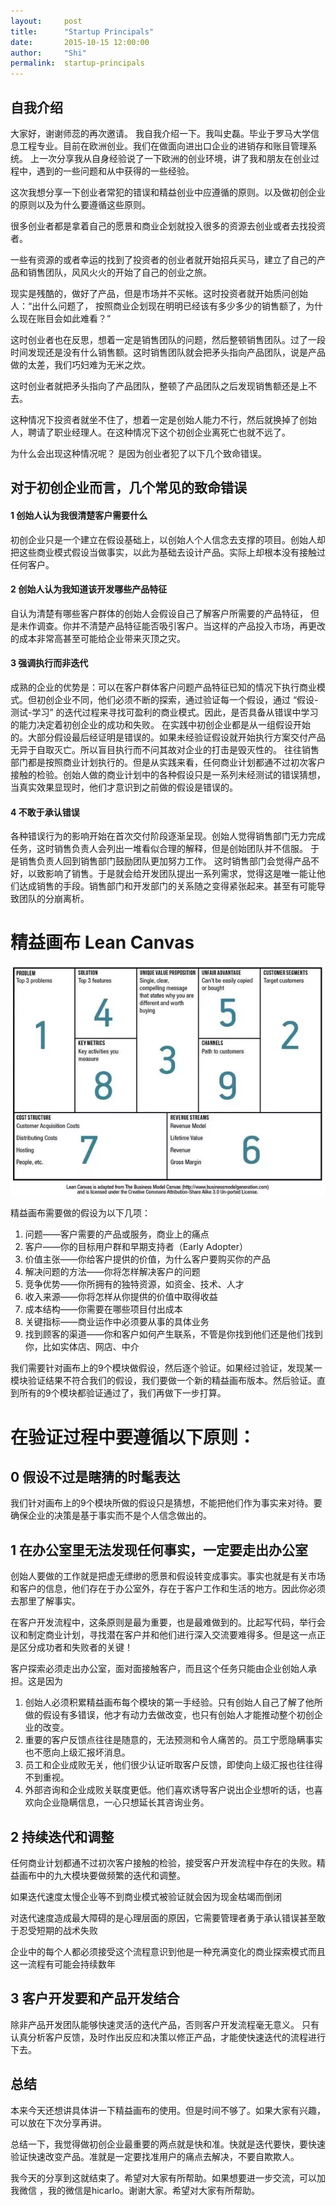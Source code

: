 ```yaml
---
layout:     post
title:      "Startup Principals"
date:       2015-10-15 12:00:00
author:     "Shi"
permalink:  startup-principals
---
```


## 自我介绍

大家好，谢谢师蕊的再次邀请。
我自我介绍一下。我叫史磊。毕业于罗马大学信息工程专业。目前在欧洲创业。我们在做面向进出口企业的进销存和账目管理系统。
上一次分享我从自身经验说了一下欧洲的创业环境，讲了我和朋友在创业过程中，遇到的一些问题和从中获得的一些经验。

这次我想分享一下创业者常犯的错误和精益创业中应遵循的原则。以及做初创企业的原则以及为什么要遵循这些原则。

很多创业者都是拿着自己的愿景和商业企划就投入很多的资源去创业或者去找投资者。

一些有资源的或者幸运的找到了投资者的创业者就开始招兵买马，建立了自己的产品和销售团队，风风火火的开始了自己的创业之旅。 

现实是残酷的，做好了产品，但是市场并不买帐。这时投资者就开始质问创始人：“出什么问题了， 按照商业企划现在明明已经该有多少多少的销售额了，为什么现在账目会如此难看？”

这时创业者也在反思，想着一定是销售团队的问题，然后整顿销售团队。过了一段时间发现还是没有什么销售额。这时销售团队就会把矛头指向产品团队，说是产品做的太差，我们巧妇难为无米之炊。

这时创业者就把矛头指向了产品团队，整顿了产品团队之后发现销售额还是上不去。

这种情况下投资者就坐不住了，想着一定是创始人能力不行，然后就换掉了创始人，聘请了职业经理人。在这种情况下这个初创企业离死亡也就不远了。

为什么会出现这种情况呢？ 是因为创业者犯了以下几个致命错误。

## 对于初创企业而言，几个常见的致命错误

#### 1 创始人认为我很清楚客户需要什么

初创企业只是一个建立在假设基础上，以创始人个人信念去支撑的项目。创始人却把这些商业模式假设当做事实，以此为基础去设计产品。实际上却根本没有接触过任何客户。

#### 2 创始人认为我知道该开发哪些产品特征

自认为清楚有哪些客户群体的创始人会假设自己了解客户所需要的产品特征， 但是未作调查。你并不清楚产品特征能否吸引客户。当这样的产品投入市场，再更改的成本非常高甚至可能给企业带来灭顶之灾。

#### 3 强调执行而非迭代

成熟的企业的优势是：可以在客户群体客户问题产品特征已知的情况下执行商业模式。但初创企业不同，他们必须不断的探索，通过验证每一个假设，通过 “假设-测试-学习” 的迭代过程来寻找可盈利的商业模式。因此，是否具备从错误中学习的能力决定着初创企业的成功和失败。
在实践中初创企业都是从一组假设开始的。大部分假设最后经证明是错误的。如果未经验证假设就开始执行方案交付产品无异于自取灭亡。所以盲目执行而不问其故对企业的打击是毁灭性的。
往往销售部门都是按照商业计划执行的。但是从实践来看，任何商业计划都通不过初次客户接触的检验。创始人做的商业计划中的各种假设只是一系列未经测试的错误猜想，当真实效果显现时，他们才意识到之前做的假设是错误的。

#### 4 不敢于承认错误

各种错误行为的影响开始在首次交付阶段逐渐呈现。创始人觉得销售部门无力完成任务，这时销售负责人会列出一堆看似合理的解释，但是创始团队并不信服。 于是销售负责人回到销售部门鼓励团队更加努力工作。 这时销售部门会觉得产品不好，以致影响了销售。于是就会给开发团队提出一系列需求，觉得这是唯一能让他们达成销售的手段。销售部门和开发部门的关系随之变得紧张起来。甚至有可能导致团队的分崩离析。

# 精益画布 Lean Canvas

![lean-canvas-order.jpg](https://github.com/shic/blog/blob/gh-pages/img/lean-convas-order.png?raw=true)




精益画布需要做的假设为以下几项：

1. 问题——客户需要的产品或服务，商业上的痛点
2. 客户——你的目标用户群和早期支持者（Early Adopter）
3. 价值主张——你给客户提供的价值，为什么客户要购买你的产品
4. 解决问题的方法——你将怎样解决客户的问题
5. 竞争优势——你所拥有的独特资源，如资金、技术、人才
6. 收入来源——你将怎样从你提供的价值中取得收益
7. 成本结构——你需要在哪些项目付出成本
8. 关键指标——商业运作中必须要从事的具体业务
9. 找到顾客的渠道——你和客户如何产生联系，不管是你找到他们还是他们找到你，比如实体店、网店、中介





我们需要针对画布上的9个模块做假设，然后逐个验证。如果经过验证，发现某一模块验证结果不符合我们的假设，我们要做一个新的精益画布版本。然后验证。直到所有的9个模块都验证通过了，我们再做下一步打算。



# 在验证过程中要遵循以下原则：

## 0 假设不过是瞎猜的时髦表达

我们针对画布上的9个模块所做的假设只是猜想，不能把他们作为事实来对待。要确保企业的决策是基于事实而不是个人信念做出的。

## 1 在办公室里无法发现任何事实，一定要走出办公室

创始人要做的工作就是把虚无缥缈的愿景和假设转变成事实。事实也就是有关市场和客户的信息，他们存在于办公室外，存在于客户工作和生活的地方。因此你必须去那里了解事实。

在客户开发流程中，这条原则是最为重要，也是最难做到的。比起写代码，举行会议和制定商业计划，寻找潜在客户并和他们进行深入交流要难得多。但是这一点正是区分成功者和失败者的关键！

客户探索必须走出办公室，面对面接触客户，而且这个任务只能由企业创始人承担。这是因为

1. 创始人必须积累精益画布每个模块的第一手经验。只有创始人自己了解了他所做的假设有多错误，他才有动力去做改变，也只有创始人才能推动整个初创企业的改变。
2. 重要的客户反馈点往往是随意的，无法预测和令人痛苦的。员工宁愿隐瞒事实也不愿向上级汇报坏消息。
3. 员工和企业成败无关，他们很少认证听取客户反馈，即使向上级汇报也往往得不到重视。
4. 外部咨询和企业成败关联度更低。他们喜欢诱导客户说出企业想听的话，也喜欢向企业隐瞒信息，一心只想延长其咨询业务。



## 2 持续迭代和调整

任何商业计划都通不过初次客户接触的检验，接受客户开发流程中存在的失败。精益画布中的九大模块要做频繁的迭代和调整。

如果迭代速度太慢企业等不到商业模式被验证就会因为现金枯竭而倒闭

对迭代速度造成最大障碍的是心理层面的原因，它需要管理者勇于承认错误甚至敢于忍受短期的战术失败

企业中的每个人都必须接受这个流程意识到他是一种充满变化的商业探索模式而且这一流程有可能会持续数年

## 3 客户开发要和产品开发结合

除非产品开发团队能够快速灵活的迭代产品，否则客户开发流程毫无意义。 只有认真分析客户反馈，及时作出反应和决策以修正产品，才能使快速迭代的流程进行下去。



## 总结

本来今天还想讲具体讲一下精益画布的使用。但是时间不够了。如果大家有兴趣，可以放在下次分享再讲。

总结一下，我觉得做初创企业最重要的两点就是快和准。快就是迭代要快，要快速验证快速改变产品。准就是一定要找准用户的痛点去解决，不要自欺欺人。

我今天的分享到这就结束了。希望对大家有所帮助。如果想要进一步交流，可以加我微信 ，我的微信是hicarlo。谢谢大家。希望对大家有所帮助。